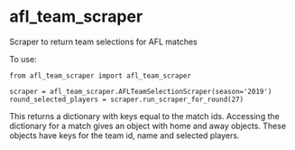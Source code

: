 # afl_team_scraper
Scraper to return team selections for AFL matches

To use:

```
from afl_team_scraper import afl_team_scraper

scraper = afl_team_scraper.AFLTeamSelectionScraper(season='2019')
round_selected_players = scraper.run_scraper_for_round(27)
```

This returns a dictionary with keys equal to the match ids. Accessing the dictionary for a match gives an object with home and away objects. These objects have keys for the team id, name and selected players.
